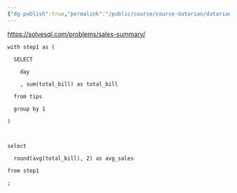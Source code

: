 ```yaml
---
{"dg-publish":true,"permalink":"/public/course/course-datarian/datarian/","created":"2025-08-27T14:40:20.458+09:00","updated":"2025-08-29T16:08:46.093+09:00"}
---
```


https://solvesql.com/problems/sales-summary/


```mysql
with step1 as (

  SELECT

    day

    , sum(total_bill) as total_bill  

  from tips

  group by 1

)

  

select

  round(avg(total_bill), 2) as avg_sales

from step1

;
```